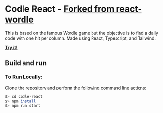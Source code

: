 # Codle React - [Forked from react-wordle](https://github.com/cwackerfuss/react-wordle)

This is based on the famous Wordle game but the objective is to find a daily code with one hit per column.
Made using React, Typescript, and Tailwind.

[**Try it!**](https://codle.netlify.app/)

## Build and run

### To Run Locally:

Clone the repository and perform the following command line actions:

```bash
$> cd codle-react
$> npm install
$> npm run start
```